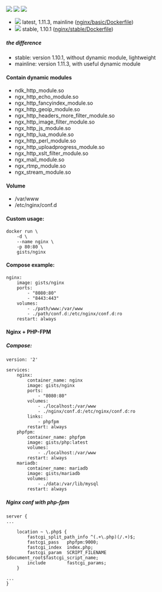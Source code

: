 ![](https://img.shields.io/docker/stars/gists/nginx.svg) ![](https://img.shields.io/docker/pulls/gists/nginx.svg) ![](https://img.shields.io/badge/Alpine-3.4-brightgreen.svg)

- ![](https://img.shields.io/badge/NGINX-1.11.3-brightgreen.svg) latest, 1.11.3, mainline ([nginx/basic/Dockerfile](https://github.com/iHavee/dockerfiles/blob/master/nginx/basic/Dockerfile))
- ![](https://img.shields.io/badge/NGINX-1.10.1-brightgreen.svg) stable, 1.10.1 ([nginx/stable/Dockerfile](https://github.com/iHavee/dockerfiles/blob/master/nginx/stable/Dockerfile))


##### the difference

- stable: version 1.10.1, without dynamic module, lightweight
- mainline: version 1.11.3, with useful dynamic module

#### Contain dynamic modules

- ndk_http_module.so
- ngx_http_echo_module.so
- ngx_http_fancyindex_module.so
- ngx_http_geoip_module.so
- ngx_http_headers_more_filter_module.so
- ngx_http_image_filter_module.so
- ngx_http_js_module.so
- ngx_http_lua_module.so
- ngx_http_perl_module.so
- ngx_http_uploadprogress_module.so
- ngx_http_xslt_filter_module.so
- ngx_mail_module.so
- ngx_rtmp_module.so
- ngx_stream_module.so

#### Volume

- /var/www
- /etc/nginx/conf.d

#### Custom usage:

    docker run \
        -d \
        --name nginx \
        -p 80:80 \
        gists/nginx

#### Compose example:

    nginx:
        image: gists/nginx
        ports:
            - "8080:80"
            - "8443:443"
        volumes:
            - ./path/www:/var/www
            - ./path/conf.d:/etc/nginx/conf.d:ro
        restart: always

#### Nginx + PHP-FPM

##### Compose:

    version: '2'

    services:
        nginx:
            container_name: nginx
            image: gists/nginx
            ports:
                - "8080:80"
            volumes:
                - ./localhost:/var/www
                - ./nginx/conf.d:/etc/nginx/conf.d:ro
            links:
                - phpfpm
            restart: always
        phpfpm:
            container_name: phpfpm
            image: gists/php:latest
            volumes:
                - ./localhost:/var/www
            restart: always
        mariadb:
            container_name: mariadb
            image: gists/mariadb
            volumes:
                - ./data:/var/lib/mysql
            restart: always

##### Nginx conf with php-fpm

    server {
    ...

        location ~ \.php$ {
            fastcgi_split_path_info ^(.+\.php)(/.+)$;
            fastcgi_pass   phpfpm:9000;
            fastcgi_index  index.php;
            fastcgi_param  SCRIPT_FILENAME $document_root$fastcgi_script_name;
            include        fastcgi_params;
        }

    ...
    }
